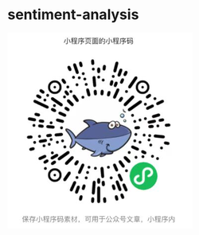 # sentiment-analysis

![image](https://github.com/peepa857/sentiment-analysis/blob/master/image/qrcode.jpg)